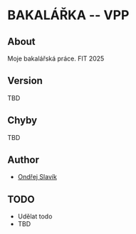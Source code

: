 BAKALÁŘKA -- VPP
===================================

About
-----

Moje bakalářská práce. FIT 2025

Version
--------
TBD


Chyby
--------
TBD


Author
-------------------

* [Ondřej Slavík](https://usermap.cvut.cz/profile/0472cfbd-4c10-4575-a180-adb3e0318a63)

TODO
-------------------
- Udělat todo
- TBD

